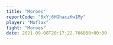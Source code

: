 ```yaml
---
title: "Moroes"
reportCode: "8xYj6HGhaczKw1My"
player: "Muflax"
fight: "Moroes"
date: 2021-09-08T20:17:22.766000+00:00
---
```

